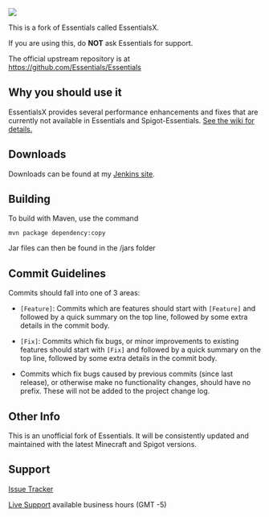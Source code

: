 ![](https://i.imgur.com/mwJjTRw.png)

This is a fork of Essentials called EssentialsX.

If you are using this, do **NOT** ask Essentials for support.

The official upstream repository is at https://github.com/Essentials/Essentials

Why you should use it
--------

EssentialsX provides several performance enhancements and fixes that are currently not available in Essentials and Spigot-Essentials. [See the wiki for details.](https://github.com/drtshock/Essentials/wiki)

Downloads
--------
Downloads can be found at my [Jenkins site](https://ci.drtshock.net/job/EssentialsX).

Building
--------
To build with Maven, use the command
```
mvn package dependency:copy
```

Jar files can then be found in the /jars folder


Commit Guidelines
-----------------

Commits should fall into one of 3 areas:

- `[Feature]`: Commits which are features should start with `[Feature]` and followed by a quick summary on the top line, followed by some extra details in the commit body.

- `[Fix]`: Commits which fix bugs, or minor improvements to existing features should start with `[Fix]` and followed by a quick summary on the top line, followed by some extra details in the commit body.

- Commits which fix bugs caused by previous commits (since last release), or otherwise make no functionality changes, should have no prefix.  These will not be added to the project change log.


Other Info
-----------------

This is an unofficial fork of Essentials. It will be consistently updated and maintained with the latest Minecraft and Spigot versions.

Support
-----------------
[Issue Tracker](https://github.com/drtshock/Essentials/issues)

[Live Support](http://webchat.esper.net/?channels=drtshock&prompt=1) available business hours (GMT -5)
